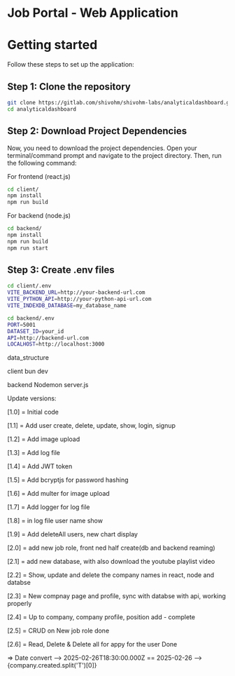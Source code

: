 # Job Portal - Web Application

# Getting started

Follow these steps to set up the application:

## Step 1: Clone the repository

```bash
git clone https://gitlab.com/shivohm/shivohm-labs/analyticaldashboard.git
cd analyticaldashboard
```

## Step 2: Download Project Dependencies

Now, you need to download the project dependencies. Open your terminal/command prompt and navigate to the project directory. Then, run the following command:

For frontend (react.js)

```bash
cd client/
npm install
npm run build
```

For backend (node.js)

```bash
cd backend/
npm install
npm run build
npm run start
```

## Step 3: Create .env files

```bash
cd client/.env
VITE_BACKEND_URL=http://your-backend-url.com
VITE_PYTHON_API=http://your-python-api-url.com
VITE_INDEXDB_DATABASE=my_database_name
```

```bash
cd backend/.env
PORT=5001   
DATASET_ID=your_id
API=http://backend-url.com
LOCALHOST=http://localhost:3000
```

<!--! Database Name -->
data_structure

<!--! Front End (React Js) -->
client
    <!-- start -->
    bun dev

<!--! Back End (Node Js/ Express Js) -->
backend
    <!-- start -->
    Nodemon server.js

Update versions:

[1.0] = Initial code

[1.1] = Add user create, delete, update, show, login, signup

[1.2] = Add image upload

[1.3] = Add log file

[1.4] = Add JWT token

[1.5] = Add bcryptjs for password hashing

[1.6] = Add multer for image upload

[1.7] = Add logger for log file

[1.8] = in log file user name show

[1.9] =  Add deleteAll users, new chart display

[2.0] =  add new job role, front ned half create(db and backend reaming)

[2.1] =  add new database, with also download the youtube playlist video

[2.2] = Show, update and delete the company names in react, node and databse

[2.3] = New compnay page and profile, sync with databse with api, working properly

[2.4] = Up to company, company profile, position add - complete

[2.5] = CRUD on New job role done

[2.6] = Read, Delete & Delete all for appy for the user Done

=> Date convert
    --> 2025-02-26T18:30:00.000Z == 2025-02-26
    --> {company.created.split('T')[0]}